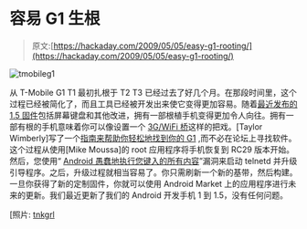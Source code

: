 # 容易 G1 生根

> 原文:[https://hackaday.com/2009/05/05/easy-g1-rooting/](https://hackaday.com/2009/05/05/easy-g1-rooting/)

![tmobileg1](../Images/50dd2c797a0c9b418c2209459ae06ff5.png "tmobileg1")

从 T-Mobile G1 T1 最初扎根于 T2 T3 已经过去了好几个月。在那段时间里，这个过程已经被简化了，而且工具已经被开发出来使它变得更加容易。随着[最近发布的 1.5 固件](http://jf.andblogs.net/2009/05/01/when-is-your-15-coming-out/ "JesusFreke’s AndBlog  » Blog Archive   » When is your 1.5 coming out?")包括屏幕键盘和其他改进，拥有一部根植手机变得更加令人向往。拥有一部有根的手机意味着你可以像设置一个 [3G/WiFi 桥](http://android.a0soft.com/?url=aNetShare.htm "A0Soft Inc. - The #1 world clock shareware for Android handheld")这样的把戏。[Taylor Wimberly]写了一个[指南来帮助你轻松地找到你的 G1](http://www.androidandme.com/2009/05/guides/beginners-guide-for-rooting-your-android-g1-to-install-cupcake/ "Beginners Guide For Rooting Your Android G1 To Install Cupcake | Android and Me") ,而不必在论坛上寻找软件。这个过程从使用[Mike Moussa]的 root 应用程序将手机恢复到 RC29 版本开始。然后，您使用“ [Android 愚蠢地执行您键入的所有内容](http://hackaday.com/2008/11/09/android-executes-everything-you-type/ "Android executes everything you type  - Hack a Day")”漏洞来启动 telnetd 并升级引导程序。之后，升级过程就相当容易了。你只需刷新一个新的基带，然后构建。一旦你获得了新的定制固件，你就可以使用 Android Market 上的应用程序进行未来的更新。我们最近更新了我们的 Android 开发手机 1 到 1.5，没有任何问题。

[照片: [tnkgrl](http://flickr.com/photos/tnkgrl/2963841190/in/set-72157608262752711/)